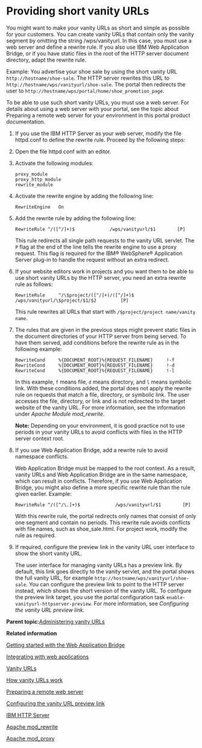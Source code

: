 # Providing short vanity URLs

You might want to make your vanity URLs as short and simple as possible for your customers. You can create vanity URLs that contain only the vanity segment by omitting the string /wps/vanityurl. In this case, you must use a web server and define a rewrite rule. If you also use IBM Web Application Bridge, or if you have static files in the root of the HTTP server document directory, adapt the rewrite rule.

Example: You advertise your shoe sale by using the short vanity URL `http://hostname/shoe-sale`. The HTTP server rewrites this URL to `http://hostname/wps/vanityurl/shoe-sale`. The portal then redirects the user to `http://hostname/wps/portal/home/shoe_promotion_page`.

To be able to use such short vanity URLs, you must use a web server. For details about using a web server with your portal, see the topic about Preparing a remote web server for your environment in this portal product documentation.

1.  If you use the IBM HTTP Server as your web server, modify the file httpd.conf to define the rewrite rule. Proceed by the following steps:
2.  Open the file httpd.conf with an editor.

3.  Activate the following modules:

    ```
    proxy_module
    proxy_http_module 
    rewrite_module
    ```

4.  Activate the rewrite engine by adding the following line:

    ```
    RewriteEngine   On
    ```

5.  Add the rewrite rule by adding the following line:

    ```
    RewriteRule	^/([^/]+)$             /wps/vanityurl/$1        [P]
    ```

    This rule redirects all single path requests to the vanity URL servlet. The `P` flag at the end of the line tells the rewrite engine to use a proxy request. This flag is required for the IBM® WebSphere® Application Server plug-in to handle the request without an extra redirect.

6.  If your website editors work in projects and you want them to be able to use short vanity URLs by the HTTP server, you need an extra rewrite rule as follows:

    ```
    RewriteRule     ^/\$project/([^/]+)/([^/]+)$             /wps/vanityurl/\$project/$1/$2         [P]
    ```

    This rule rewrites all URLs that start with `/$project/project name/vanity name`.

7.  The rules that are given in the previous steps might prevent static files in the document directories of your HTTP server from being served. To have them served, add conditions before the rewrite rule as in the following example:

    ```
    RewriteCond     %{DOCUMENT_ROOT}%{REQUEST_FILENAME}     !-f
    RewriteCond     %{DOCUMENT_ROOT}%{REQUEST_FILENAME}     !-d
    RewriteCond     %{DOCUMENT_ROOT}%{REQUEST_FILENAME}     !-l
    ```

    In this example, `f` means file, `d` means directory, and `l` means symbolic link. With these conditions added, the portal does not apply the rewrite rule on requests that match a file, directory, or symbolic link. The user accesses the file, directory, or link and is not redirected to the target website of the vanity URL. For more information, see the information under *Apache Module mod\_rewrite*.

    **Note:** Depending on your environment, it is good practice not to use periods in your vanity URLs to avoid conflicts with files in the HTTP server context root.

8.  If you use Web Application Bridge, add a rewrite rule to avoid namespace conflicts.

    Web Application Bridge must be mapped to the root context. As a result, vanity URLs and Web Application Bridge are in the same namespace, which can result in conflicts. Therefore, if you use Web Application Bridge, you might also define a more specific rewrite rule than the rule given earlier. Example:

    ```
    RewriteRule	^/([^/\.]+)$             /wps/vanityurl/$1        [P]
    ```

    With this rewrite rule, the portal redirects only names that consist of only one segment and contain no periods. This rewrite rule avoids conflicts with file names, such as shoe\_sale.html. For project work, modify the rule as required.

9.  If required, configure the preview link in the vanity URL user interface to show the short vanity URL.

    The user interface for managing vanity URLs has a preview link. By default, this link goes directly to the vanity servlet, and the portal shows the full vanity URL, for example `http://hostname/wps/vanityurl/shoe-sale`. You can configure the preview link to point to the HTTP server instead, which shows the short version of the vanity URL. To configure the preview link target, you use the portal configuration task `enable-vanityurl-httpserver-preview`. For more information, see *Configuring the vanity URL preview link*.


**Parent topic:**[Administering vanity URLs](../wcm/van_url_admin_ref.md)

**Related information**  


[Getting started with the Web Application Bridge](../panel_help/h_wab_first.md)

[Integrating with web applications](../admin-system/wab.md)

[Vanity URLs](../wcm/vanity_urls.md)

[How vanity URLs work](../wcm/van_url_work.md)

[Preparing a remote web server](../install/prep_ihs.md)

[Configuring the vanity URL preview link](../wcm/van_url_cfg_preview.md)

[IBM HTTP Server](https://www.ibm.com/cloud/websphere-application-server)

[Apache mod\_rewrite](http://httpd.apache.org/docs/2.2/mod/mod_rewrite.html)

[Apache mod\_proxy](http://httpd.apache.org/docs/2.2/mod/mod_proxy.html)

